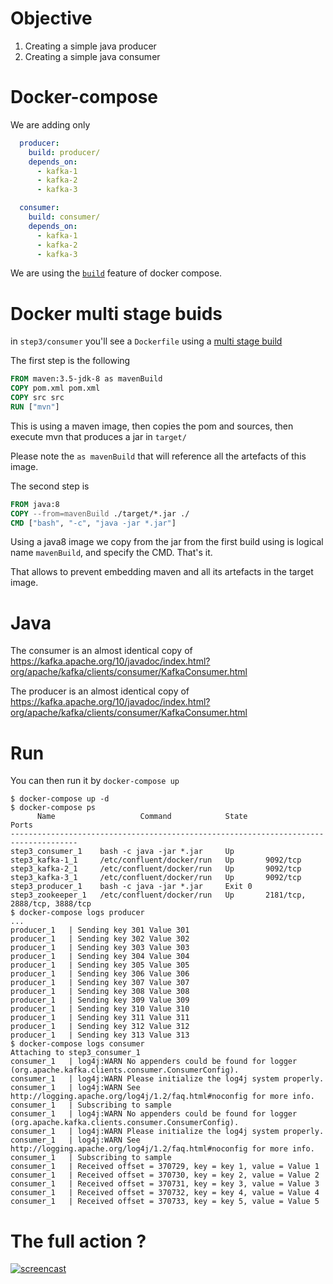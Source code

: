 # Objective

1. Creating a simple java producer
1. Creating a simple java consumer

# Docker-compose

We are adding only 

```yml
  producer:
    build: producer/
    depends_on:
      - kafka-1
      - kafka-2
      - kafka-3

  consumer:
    build: consumer/
    depends_on:
      - kafka-1
      - kafka-2
      - kafka-3
```

We are using the [`build`](https://docs.docker.com/compose/compose-file/compose-file-v2/#build) feature of docker compose.

# Docker multi stage buids

in `step3/consumer` you'll see a `Dockerfile` using a [multi stage build](https://docs.docker.com/engine/userguide/eng-image/multistage-build/#use-multi-stage-builds) 

The first step is the following
```Dockerfile
FROM maven:3.5-jdk-8 as mavenBuild
COPY pom.xml pom.xml
COPY src src
RUN ["mvn"]
```

This is using a maven image, then copies the pom and sources, then execute mvn that produces a jar in `target/`

Please note the `as mavenBuild` that will reference all the artefacts of this image.

The second step is 

```Dockerfile
FROM java:8
COPY --from=mavenBuild ./target/*.jar ./
CMD ["bash", "-c", "java -jar *.jar"]
```

Using a java8 image we copy from the jar from the first build using is logical name `mavenBuild`, and specify the CMD. That's it.

That allows to prevent embedding maven and all its artefacts in the target image.

# Java

The consumer is an almost identical copy of https://kafka.apache.org/10/javadoc/index.html?org/apache/kafka/clients/consumer/KafkaConsumer.html

The producer is an almost identical copy of https://kafka.apache.org/10/javadoc/index.html?org/apache/kafka/clients/consumer/KafkaConsumer.html


# Run

You can then run it by `docker-compose up`

```
$ docker-compose up -d
$ docker-compose ps
      Name                   Command            State               Ports
-------------------------------------------------------------------------------------
step3_consumer_1    bash -c java -jar *.jar     Up
step3_kafka-1_1     /etc/confluent/docker/run   Up       9092/tcp
step3_kafka-2_1     /etc/confluent/docker/run   Up       9092/tcp
step3_kafka-3_1     /etc/confluent/docker/run   Up       9092/tcp
step3_producer_1    bash -c java -jar *.jar     Exit 0
step3_zookeeper_1   /etc/confluent/docker/run   Up       2181/tcp, 2888/tcp, 3888/tcp
$ docker-compose logs producer
...
producer_1   | Sending key 301 Value 301
producer_1   | Sending key 302 Value 302
producer_1   | Sending key 303 Value 303
producer_1   | Sending key 304 Value 304
producer_1   | Sending key 305 Value 305
producer_1   | Sending key 306 Value 306
producer_1   | Sending key 307 Value 307
producer_1   | Sending key 308 Value 308
producer_1   | Sending key 309 Value 309
producer_1   | Sending key 310 Value 310
producer_1   | Sending key 311 Value 311
producer_1   | Sending key 312 Value 312
producer_1   | Sending key 313 Value 313
$ docker-compose logs consumer
Attaching to step3_consumer_1
consumer_1   | log4j:WARN No appenders could be found for logger (org.apache.kafka.clients.consumer.ConsumerConfig).
consumer_1   | log4j:WARN Please initialize the log4j system properly.
consumer_1   | log4j:WARN See http://logging.apache.org/log4j/1.2/faq.html#noconfig for more info.
consumer_1   | Subscribing to sample
consumer_1   | log4j:WARN No appenders could be found for logger (org.apache.kafka.clients.consumer.ConsumerConfig).
consumer_1   | log4j:WARN Please initialize the log4j system properly.
consumer_1   | log4j:WARN See http://logging.apache.org/log4j/1.2/faq.html#noconfig for more info.
consumer_1   | Subscribing to sample
consumer_1   | Received offset = 370729, key = key 1, value = Value 1
consumer_1   | Received offset = 370730, key = key 2, value = Value 2
consumer_1   | Received offset = 370731, key = key 3, value = Value 3
consumer_1   | Received offset = 370732, key = key 4, value = Value 4
consumer_1   | Received offset = 370733, key = key 5, value = Value 5
```

# The full action ?

[![screencast](https://asciinema.org/a/lvQz6XFnSHDzoPS2E9wcTiREN.png)](https://asciinema.org/a/lvQz6XFnSHDzoPS2E9wcTiREN?autoplay=1)
